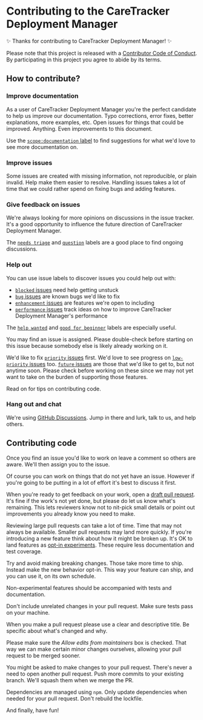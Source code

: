 # Contributing to the CareTracker Deployment Manager

✨ Thanks for contributing to CareTracker Deployment Manager! ✨

Please note that this project is released with a [Contributor Code of Conduct](CODE_OF_CONDUCT.md). By participating in this project you agree to abide by its terms.

## How to contribute?

### Improve documentation

As a user of CareTracker Deployment Manager you're the perfect candidate to help us improve our documentation. Typo corrections, error fixes, better explanations, more examples, etc. Open issues for things that could be improved. Anything. Even improvements to this document.

Use the [`scope:documentation` label](https://github.com/alaychak-hc/deployment-manager/labels/scope%3Adocumentation) to find suggestions for what we'd love to see more documentation on.

### Improve issues

Some issues are created with missing information, not reproducible, or plain invalid. Help make them easier to resolve. Handling issues takes a lot of time that we could rather spend on fixing bugs and adding features.

### Give feedback on issues

We're always looking for more opinions on discussions in the issue tracker. It's a good opportunity to influence the future direction of CareTracker Deployment Manager.

The [`needs triage`](https://github.com/alaychak-hc/deployment-manager/labels/needs%20triage) and [`question`](https://github.com/alaychak-hc/deployment-manager/labels/question) labels are a good place to find ongoing discussions.

### Help out

You can use issue labels to discover issues you could help out with:

* [`blocked` issues](https://github.com/alaychak-hc/deployment-manager/labels/blocked) need help getting unstuck
* [`bug` issues](https://github.com/alaychak-hc/deployment-manager/labels/bug) are known bugs we'd like to fix
* [`enhancement` issues](https://github.com/alaychak-hc/deployment-manager/labels/enhancement) are features we're open to including
* [`performance` issues](https://github.com/alaychak-hc/deployment-manager/labels/performance) track ideas on how to improve CareTracker Deployment Manager's performance

The [`help wanted`](https://github.com/alaychak-hc/deployment-manager/labels/help%20wanted) and [`good for beginner`](https://github.com/alaychak-hc/deployment-manager/labels/good%20for%20beginner) labels are especially useful.

You may find an issue is assigned. Please double-check before starting on this issue because somebody else is likely already working on it.

We'd like to fix [`priority` issues](https://github.com/alaychak-hc/deployment-manager/labels/priority) first. We'd love to see progress on [`low-priority` issues](https://github.com/alaychak-hc/deployment-manager/labels/low%20priority) too. [`future` issues](https://github.com/alaychak-hc/deployment-manager/labels/future) are those that we'd like to get to, but not anytime soon. Please check before working on these since we may not yet want to take on the burden of supporting those features.

Read on for tips on contributing code.

### Hang out and chat

We're using [GitHub Discussions](https://github.com/alaychak-hc/deployment-manager/discussions). Jump in there and lurk, talk to us, and help others.

## Contributing code

Once you find an issue you'd like to work on leave a comment so others are aware. We'll then assign you to the issue.

Of course you can work on things that do not yet have an issue. However if you're going to be putting in a lot of effort it's best to discuss it first.

When you're ready to get feedback on your work, open a [draft pull request](https://help.github.com/en/github/collaborating-with-issues-and-pull-requests/about-pull-requests#draft-pull-requests). It's fine if the work's not yet done, but please do let us know what's remaining. This lets reviewers know not to nit-pick small details or point out improvements you already know you need to make.

Reviewing large pull requests can take a lot of time. Time that may not always be available. Smaller pull requests may land more quickly. If you're introducing a new feature think about how it might be broken up. It's OK to land features as [opt-in experiments](https://github.com/alaychak-hc/deployment-manager/blob/master/docs/06-configuration.md#experiments). These require less documentation and test coverage.

Try and avoid making breaking changes. Those take more time to ship. Instead make the new behavior opt-in. This way your feature can ship, and you can use it, on its own schedule.

Non-experimental features should be accompanied with tests and documentation.

Don't include unrelated changes in your pull request. Make sure tests pass on your machine.

When you make a pull request please use a clear and descriptive title. Be specific about what's changed and why.

Please make sure the *Allow edits from maintainers* box is checked. That way we can make certain minor changes ourselves, allowing your pull request to be merged sooner.

You might be asked to make changes to your pull request. There's never a need to open another pull request. Push more commits to your existing branch. We'll squash them when we merge the PR.

Dependencies are managed using `npm`. Only update dependencies when needed for your pull request. Don't rebuild the lockfile.

And finally, have fun!